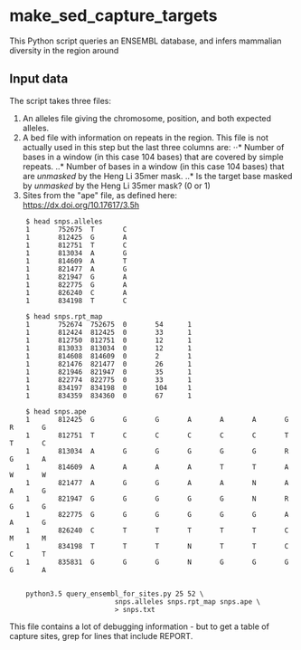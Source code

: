 # make_sed_capture_targets

This Python script queries an ENSEMBL database, and infers mammalian diversity in the region around 

## Input data

The script takes three files:
1. An alleles file giving the chromosome, position, and both expected alleles.
1. A bed file with information on repeats in the region. This file is not actually used in this step but the last three columns are:
⋅⋅* Number of bases in a window (in this case 104 bases) that are covered by simple repeats.
..* Number of bases in a window (in this case 104 bases) that are _unmasked_ by the Heng Li 35mer mask.
..* Is the target base masked by _unmasked_ by the Heng Li 35mer mask? (0 or 1)
1. Sites from the "ape" file, as defined here: https://dx.doi.org/10.17617/3.5h

```
    $ head snps.alleles
    1       752675  T       C
    1       812425  G       A
    1       812751  T       C
    1       813034  A       G
    1       814609  A       T
    1       821477  A       G
    1       821947  G       A
    1       822775  G       A
    1       826240  C       A
    1       834198  T       C
    
    $ head snps.rpt_map
    1       752674  752675  0       54      1
    1       812424  812425  0       33      1
    1       812750  812751  0       12      1
    1       813033  813034  0       12      1
    1       814608  814609  0       2       1
    1       821476  821477  0       26      1
    1       821946  821947  0       35      1
    1       822774  822775  0       33      1
    1       834197  834198  0       104     1
    1       834359  834360  0       67      1

    $ head snps.ape
    1       812425  G       G       G       A       A       A       G       R       G
    1       812751  T       C       C       C       C       C       T       T       C
    1       813034  A       G       G       G       G       G       R       G       A
    1       814609  A       A       A       A       T       T       A       W       W
    1       821477  A       G       G       A       A       N       A       A       G
    1       821947  G       G       G       G       G       N       R       G       G
    1       822775  G       G       G       G       G       G       A       A       G
    1       826240  C       T       T       T       T       T       C       M       M
    1       834198  T       T       T       N       T       T       C       C       T
    1       835831  G       G       G       N       G       G       G       G       A


    python3.5 query_ensembl_for_sites.py 25 52 \
                          snps.alleles snps.rpt_map snps.ape \
                          > snps.txt
```                          

This file contains a lot of debugging information - but to get a table of capture sites, grep for lines that include REPORT.

